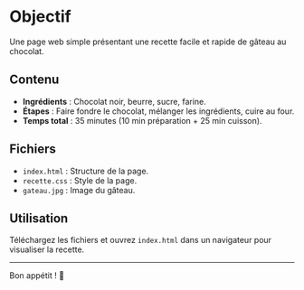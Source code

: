 # Objectif

Une page web simple présentant une recette facile et rapide de gâteau au chocolat.

## Contenu

- **Ingrédients** : Chocolat noir, beurre, sucre, farine.
- **Étapes** : Faire fondre le chocolat, mélanger les ingrédients, cuire au four.
- **Temps total** : 35 minutes (10 min préparation + 25 min cuisson).

## Fichiers

- `index.html` : Structure de la page.
- `recette.css` : Style de la page.
- `gateau.jpg` : Image du gâteau.

## Utilisation

Téléchargez les fichiers et ouvrez `index.html` dans un navigateur pour visualiser la recette.

---

Bon appétit ! 🍫
